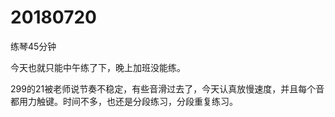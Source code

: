 # 20180720

练琴45分钟

今天也就只能中午练了下，晚上加班没能练。

299的21被老师说节奏不稳定，有些音滑过去了，今天认真放慢速度，并且每个音都用力触键。时间不多，也还是分段练习，分段重复练习。
